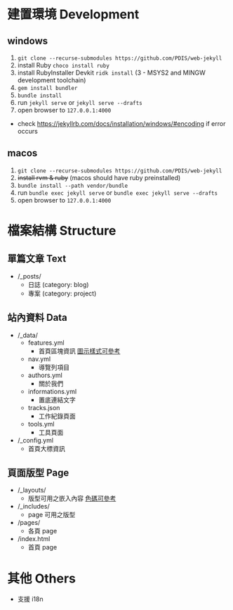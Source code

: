 # 建置環境 Development
## windows
1. `git clone --recurse-submodules https://github.com/PDIS/web-jekyll`
2. install Ruby `choco install ruby`
3. install RubyInstaller Devkit `ridk install` (3 - MSYS2 and MINGW development toolchain)
4. `gem install bundler`
5. `bundle install`
6. run `jekyll serve` or `jekyll serve --drafts`
7. open browser to `127.0.0.1:4000`
* check https://jekyllrb.com/docs/installation/windows/#encoding if error occurs

## macos
1. `git clone --recurse-submodules https://github.com/PDIS/web-jekyll`
2. ~~install rvm & ruby~~ (macos should have ruby preinstalled)
3. `bundle install --path vendor/bundle` 
4. run `bundle exec jekyll serve` or `bundle exec jekyll serve --drafts`
5. open browser to `127.0.0.1:4000`

# 檔案結構 Structure
## 單篇文章 Text
- /_posts/
  - 日誌 (category: blog)
  - 專案 (category: project)

## 站內資料 Data
- /_data/
  - features.yml
    - 首頁區塊資訊 [圖示樣式可參考][1]
  - nav.yml
    - 導覽列項目
  - authors.yml
    - 關於我們
  - informations.yml
    - 置底連結文字
  - tracks.json
    - 工作紀錄頁面
  - tools.yml
    - 工具頁面
- /_config.yml
  - 首頁大標資訊
  

## 頁面版型 Page
- /_layouts/
  - 版型可用之嵌入內容 [色碼可參考][2]
- /_includes/
  - page 可用之版型
- /pages/
  - 各頁 page
- /index.html
  - 首頁 page

[1]: http://materializecss.com/icons.html
[2]: http://materializecss.com/color.html

# 其他 Others
- 支援 i18n
